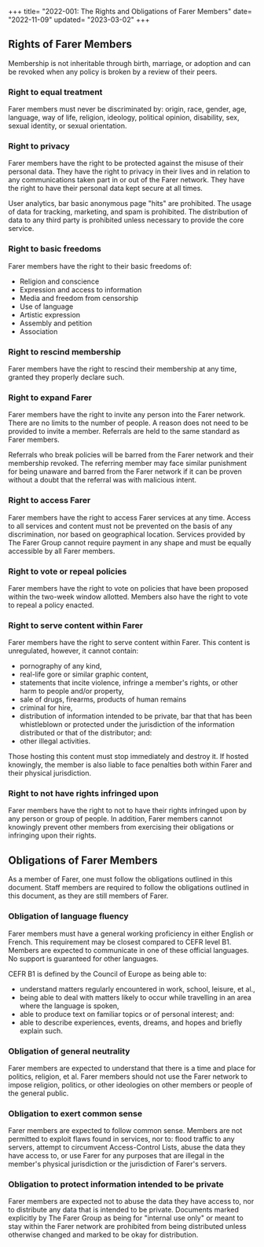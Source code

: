 +++
title= "2022-001: The Rights and Obligations of Farer Members"
date= "2022-11-09"
updated= "2023-03-02"
+++

## Rights of Farer Members
Membership is not inheritable through birth, marriage, or adoption and can be revoked when any policy is broken by a review of their peers.

### Right to equal treatment
Farer members must never be discriminated by: origin, race, gender, age, language, way of life, religion, ideology, political opinion, disability, sex, sexual identity, or sexual orientation.

### Right to privacy
Farer members have the right to be protected against the misuse of their personal data. They have the right to privacy in their lives and in relation to any communications taken part in or out of the Farer network. They have the right to have their personal data kept secure at all times.

User analytics, bar basic anonymous page "hits" are prohibited. The usage of data for tracking, marketing, and spam is prohibited. The distribution of data to any third party is prohibited unless necessary to provide the core service.

### Right to basic freedoms
Farer members have the right to their basic freedoms of:
  - Religion and conscience
  - Expression and access to information
  - Media and freedom from censorship
  - Use of language
  - Artistic expression
  - Assembly and petition
  - Association

### Right to rescind membership
Farer members have the right to rescind their membership at any time, granted they properly declare such.

### Right to expand Farer
Farer members have the right to invite any person into the Farer network. There are no limits to the number of people. A reason does not need to be provided to invite a member. Referrals are held to the same standard as Farer members.

Referrals who break policies will be barred from the Farer network and their membership revoked. The referring member may face similar punishment for being unaware and barred from the Farer network if it can be proven without a doubt that the referral was with malicious intent.

### Right to access Farer
Farer members have the right to access Farer services at any time. Access to all services and content must not be prevented on the basis of any discrimination, nor based on geographical location. Services provided by The Farer Group cannot require payment in any shape and must be equally accessible by all Farer members.

### Right to vote or repeal policies
Farer members have the right to vote on policies that have been proposed within the two-week window allotted. Members also have the right to vote to repeal a policy enacted.

### Right to serve content within Farer
Farer members have the right to serve content within Farer. This content is unregulated, however, it cannot contain:
  - pornography of any kind,
  - real-life gore or similar graphic content,
  - statements that incite violence, infringe a member's rights, or other harm to people and/or property,
  - sale of drugs, firearms, products of human remains
  - criminal for hire,
  - distribution of information intended to be private, bar that that has been whistleblown or protected under the jurisdiction of the information distributed or that of the distributor; and:
  - other illegal activities.

Those hosting this content must stop immediately and destroy it. If hosted knowingly, the member is also liable to face penalties both within Farer and their physical jurisdiction.

### Right to not have rights infringed upon
Farer members have the right to not to have their rights infringed upon by any person or group of people. In addition, Farer members cannot knowingly prevent other members from exercising their obligations or infringing upon their rights.

## Obligations of Farer Members
As a member of Farer, one must follow the obligations outlined in this document. Staff members are required to follow the obligations outlined in this document, as they are still members of Farer.

### Obligation of language fluency
Farer members must have a general working proficiency in either English or French. This requirement may be closest compared to CEFR level B1. Members are expected to communicate in one of these official languages. No support is guaranteed for other languages.

CEFR B1 is defined by the Council of Europe as being able to:
  - understand matters regularly encountered in work, school, leisure, et al.,
  - being able to deal with matters likely to occur while travelling in an area where the language is spoken,
  - able to produce text on familiar topics or of personal interest; and:
  - able to describe experiences, events, dreams, and hopes and briefly explain such.

### Obligation of general neutrality
Farer members are expected to understand that there is a time and place for politics, religion, et al. Farer members should not use the Farer network to impose religion, politics, or other ideologies on other members or people of the general public. 

### Obligation to exert common sense
Farer members are expected to follow common sense. Members are not permitted to exploit flaws found in services, nor to: flood traffic to any servers, attempt to circumvent Access-Control Lists, abuse the data they have access to, or use Farer for any purposes that are illegal in the member's physical jurisdiction or the jurisdiction of Farer's servers.

### Obligation to protect information intended to be private
Farer members are expected not to abuse the data they have access to, nor to distribute any data that is intended to be private. Documents marked explicitly by The Farer Group as being for "internal use only" or meant to stay within the Farer network are prohibited from being distributed unless otherwise changed and marked to be okay for distribution.

